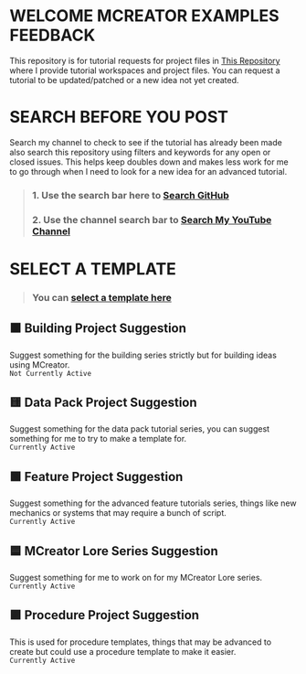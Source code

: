 # WELCOME MCREATOR EXAMPLES FEEDBACK
This repository is for tutorial requests for project files in [This Repository](https://github.com/MCreator-Examples/Projects) where I provide tutorial workspaces and project files. You can request a tutorial to be updated/patched or a new idea not yet created.

# SEARCH BEFORE YOU POST
Search my channel to check to see if the tutorial has already been made also search this repository using filters and keywords for any open or closed issues. This helps keep doubles down and makes less work for me to go through when I need to look for a new idea for an advanced tutorial.
> ### 1. Use the search bar here to [Search GitHub](https://github.com/MCreator-Examples/Feedback/issues?q=a)
> ### 2. Use the channel search bar to [Search My YouTube Channel](https://www.youtube.com/channel/UC8XYkALuEvGlKhza5Uyb7uQ)

# SELECT A TEMPLATE
> ### You can [select a template here](https://github.com/MCreator-Examples/Feedback/issues/new/choose)

## 🟧 Building Project Suggestion
Suggest something for the building series strictly but for building ideas using MCreator.  
``Not Currently Active``

## 🟨 Data Pack Project Suggestion 
Suggest something for the data pack tutorial series, you can suggest something for me to try to make a template for.  
``Currently Active``

## 🟩 Feature Project Suggestion
Suggest something for the advanced feature tutorials series, things like new mechanics or systems that may require a bunch of script.  
``Currently Active``

## 🟦 MCreator Lore Series Suggestion
Suggest something for me to work on for my MCreator Lore series.  
``Currently Active``

## 🟪 Procedure Project Suggestion
This is used for procedure templates, things that may be advanced to create but could use a procedure template to make it easier.  
``Currently Active``
